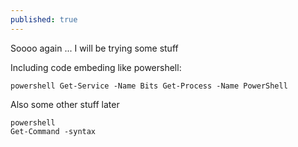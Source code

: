 ```yaml
---
published: true
---
```

Soooo again ... I will be trying some stuff

Including code embeding like powershell: 

``powershell
Get-Service -Name Bits
Get-Process -Name PowerShell
``

Also some other stuff later

    powershell
    Get-Command -syntax

